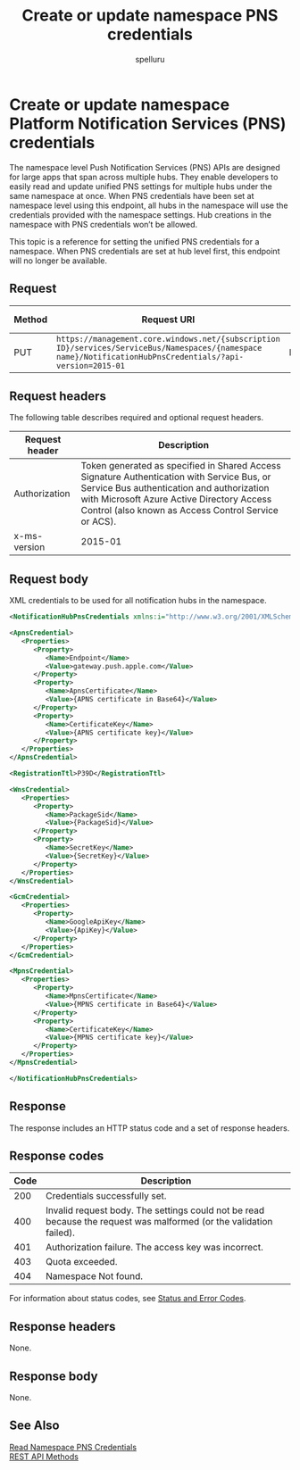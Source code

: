 ﻿---
title: "Create or update namespace PNS credentials"
ms.custom: ""
ms.date: 04/05/2019
ms.reviewer: ""
ms.service: "notification-hubs"
ms.suite: ""
ms.tgt_pltfrm: ""
ms.topic: "reference"
author: "spelluru"
ms.author: "spelluru"
manager: "timlt"

---


# Create or update namespace Platform Notification Services (PNS) credentials
The namespace level Push Notification Services (PNS) APIs are designed for large apps that span across multiple hubs. They enable developers to easily read and update unified PNS settings for multiple hubs under the same namespace at once. When PNS credentials have been set at namespace level using this endpoint, all hubs in the namespace will use the credentials provided with the namespace settings. Hub creations in the namespace with PNS credentials won’t be allowed.

This topic is a reference for setting the unified PNS credentials for a namespace. When PNS credentials are set at hub level first, this endpoint will no longer be available.

## Request

| Method | Request URI | HTTP version | 
| ------ | ----------- | ------------ |
| PUT | `https://management.core.windows.net/{subscription ID}/services/ServiceBus/Namespaces/{namespace name}/NotificationHubPnsCredentials/?api-version=2015-01` | HTTP/1.1 |

## Request headers

The following table describes required and optional request headers.

| Request header | Description | 
| -------------- | ----------- | 
| Authorization | Token generated as specified in Shared Access Signature Authentication with Service Bus, or Service Bus authentication and authorization with Microsoft Azure Active Directory Access Control (also known as Access Control Service or ACS). |
| x-ms-version | 2015-01 |


## Request body

XML credentials to be used for all notification hubs in the namespace.

```xml
<NotificationHubPnsCredentials xmlns:i="http://www.w3.org/2001/XMLSchema-instance" xmlns="http://schemas.microsoft.com/netservices/2010/10/servicebus/connect">

<ApnsCredential>
   <Properties>
      <Property>
         <Name>Endpoint</Name>
         <Value>gateway.push.apple.com</Value>
      </Property>
      <Property>
         <Name>ApnsCertificate</Name>
         <Value>{APNS certificate in Base64}</Value>
      </Property>
      <Property>
         <Name>CertificateKey</Name>
         <Value>{APNS certificate key}</Value>
      </Property>
   </Properties>
</ApnsCredential>

<RegistrationTtl>P39D</RegistrationTtl>

<WnsCredential>
   <Properties>
      <Property>
         <Name>PackageSid</Name>
         <Value>{PackageSid}</Value>
      </Property>
      <Property>
         <Name>SecretKey</Name>
         <Value>{SecretKey}</Value>
      </Property>
   </Properties>
</WnsCredential>

<GcmCredential>
   <Properties>
      <Property>
         <Name>GoogleApiKey</Name>
         <Value>{ApiKey}</Value>
      </Property>
   </Properties>
</GcmCredential>

<MpnsCredential>
   <Properties>
      <Property>
         <Name>MpnsCertificate</Name>
         <Value>{MPNS certificate in Base64}</Value>
      </Property>
      <Property>
         <Name>CertificateKey</Name>
         <Value>{MPNS certificate key}</Value>
      </Property>
   </Properties>
</MpnsCredential>

</NotificationHubPnsCredentials>
```

## Response

The response includes an HTTP status code and a set of response headers.

## Response codes

| Code | Description | 
| ---- | ----------- | 
| 200 | Credentials successfully set. | 
| 400 | Invalid request body. The settings could not be read because the request was malformed (or the validation failed). | 
| 401 | Authorization failure. The access key was incorrect. | 
| 403 | Quota exceeded. | 
| 404 | Namespace Not found. | 


For information about status codes, see [Status and Error Codes](/rest/api/storageservices/Common-REST-API-Error-Codes).

## Response headers

None.

## Response body

None.

## See Also

[Read Namespace PNS Credentials](read-namespace-pns-credentials.md)  
[REST API Methods](rest-api-methods.md)

